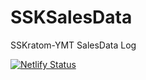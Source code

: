 # SSKSalesData
SSKratom-YMT SalesData Log

[![Netlify Status](https://api.netlify.com/api/v1/badges/28f9117f-c062-40b9-abe4-999a63dabcb8/deploy-status)](https://app.netlify.com/projects/sskratomsales/deploys)